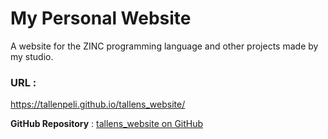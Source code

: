 # My Personal Website

A website for the ZINC programming language and other projects made by my studio.

### URL :

https://tallenpeli.github.io/tallens_website/

**GitHub Repository** : [tallens_website on GitHub](https://github.com/TallenPeli/tallens_website)

